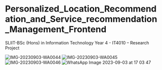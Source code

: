 # Personalized_Location_Recommendation_and_Service_recommendation_Management_Frontend
SLIIT-BSc (Hons) in Information Technology Year 4 - IT4010 – Research Project


![IMG-20230903-WA0044](https://github.com/harsha19980324/Personalized_Location_Recommendation_and_Service_recommendation_Management_Frontend/assets/84613888/6866dac9-f30f-41af-b7b4-dc9f05a11307)
![IMG-20230903-WA0045](https://github.com/harsha19980324/Personalized_Location_Recommendation_and_Service_recommendation_Management_Frontend/assets/84613888/2d9e4649-3c0f-49db-a483-445bcff0fc44)
![IMG-20230903-WA0046](https://github.com/harsha19980324/Personalized_Location_Recommendation_and_Service_recommendation_Management_Frontend/assets/84613888/034170f9-ab55-41e6-a819-3643e119c4f2)
![WhatsApp Image 2023-09-03 at 17 03 47](https://github.com/harsha19980324/Personalized_Location_Recommendation_and_Service_recommendation_Management_Frontend/assets/84613888/cdc8f0bb-84ea-42ee-af45-26b7b6bcebed)
